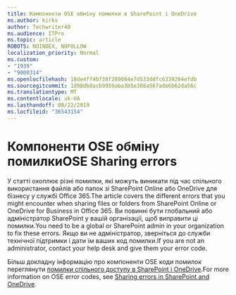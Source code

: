 ```yaml
---
title: Компоненти OSE обміну помилки в SharePoint і OneDrive
ms.author: kirks
author: Techwriter40
ms.audience: ITPro
ms.topic: article
ROBOTS: NOINDEX, NOFOLLOW
localization_priority: Normal
ms.custom:
- "1939"
- "9000314"
ms.openlocfilehash: 18de4ff4b738f289084e7d533ddfc6339204efdb
ms.sourcegitcommit: 1d98db8acb9959aba3b5e308a567ade6b62da56c
ms.translationtype: MT
ms.contentlocale: uk-UA
ms.lasthandoff: 08/22/2019
ms.locfileid: "36543154"
---
```

# <a name="ose-sharing-errors"></a><span data-ttu-id="60a95-102">Компоненти OSE обміну помилки</span><span class="sxs-lookup"><span data-stu-id="60a95-102">OSE Sharing errors</span></span>

<span data-ttu-id="60a95-103">У статті охоплює різні помилки, які можуть виникати під час спільного використання файлів або папок зі SharePoint Online або OneDrive для бізнесу у службі Office 365.</span><span class="sxs-lookup"><span data-stu-id="60a95-103">The article covers the different errors that you might encounter when sharing files or folders from SharePoint Online or OneDrive for Business in Office 365.</span></span> <span data-ttu-id="60a95-104">Ви повинні бути глобальний або адміністратор SharePoint у вашій організації, щоб виправити ці помилки.</span><span class="sxs-lookup"><span data-stu-id="60a95-104">You need to be a global or SharePoint admin in your organization to fix these errors.</span></span> <span data-ttu-id="60a95-105">Якщо ви не адміністратор, зверніться до служби технічної підтримки і дати їм ваших код помилки.</span><span class="sxs-lookup"><span data-stu-id="60a95-105">If you are not an administrator, contact your help desk and give them your error code.</span></span>

<span data-ttu-id="60a95-106">Більш докладну інформацію про компоненти OSE коди помилок переглянути [помилки спільного доступу в SharePoint і OneDrive](https://docs.microsoft.com/sharepoint/sharepoint-onedrive-error-message).</span><span class="sxs-lookup"><span data-stu-id="60a95-106">For more information on OSE error codes, see [Sharing errors in SharePoint and OneDrive](https://docs.microsoft.com/sharepoint/sharepoint-onedrive-error-message).</span></span>
